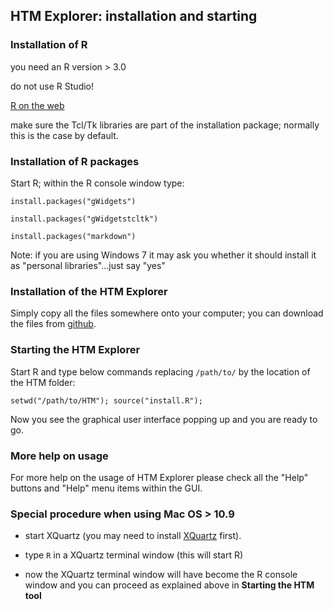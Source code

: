 ## HTM Explorer: installation and starting ##


### Installation of R ###

you need an R version > 3.0

do not use R Studio!

[R on the web](http://www.r-project.org/)

make sure the Tcl/Tk libraries are part of the installation package; normally this is the case by default.


### Installation of R packages ###

Start R; within the R console window type:

`install.packages("gWidgets")`

`install.packages("gWidgetstcltk")`

`install.packages("markdown")`

Note: if you are using Windows 7 it may ask you whether it should install it as "personal libraries"...just say "yes"


### Installation of the HTM Explorer ###

Simply copy all the files somewhere onto your computer; you can download the files from [github](
https://github.com/tischi/HTM_Explorer/archive/master.zip).


### Starting the HTM Explorer ###

Start R and type below commands replacing `/path/to/` by the location of the HTM folder:

`setwd("/path/to/HTM"); source("install.R");`

Now you see the graphical user interface popping up and you are ready to go. 

### More help on usage ###

For more help on the usage of HTM Explorer please check all the "Help" buttons and "Help" menu items within the GUI.


### Special procedure when using Mac OS > 10.9 ###

- start XQuartz (you may need to install [XQuartz](https://xquartz.macosforge.org/landing/) first).

- type `R` in a XQuartz terminal window (this will start R)

- now the XQuartz terminal window will have become the R console window and you can proceed as explained above in __Starting the HTM tool__ 